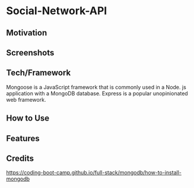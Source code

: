# Social-Network-API


## Motivation



## Screenshots


## Tech/Framework

Mongoose is a JavaScript framework that is commonly used in a Node. js application with a MongoDB database.  Express is a popular unopinionated web framework.


## How to Use


## Features




## Credits

https://coding-boot-camp.github.io/full-stack/mongodb/how-to-install-mongodb











